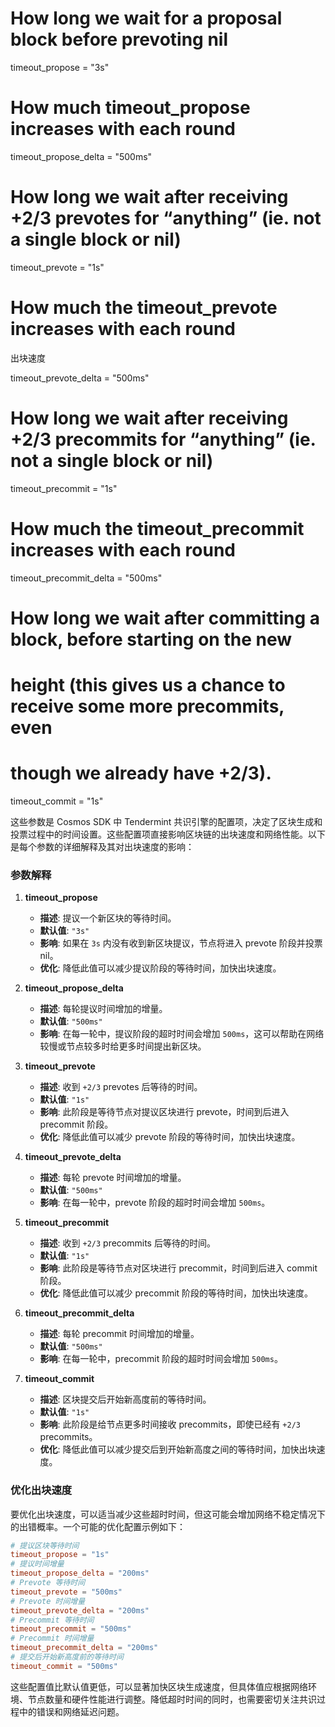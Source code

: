 # How long we wait for a proposal block before prevoting nil
timeout_propose = "3s"
# How much timeout_propose increases with each round
timeout_propose_delta = "500ms"
# How long we wait after receiving +2/3 prevotes for “anything” (ie. not a single block or nil)
timeout_prevote = "1s"
# How much the timeout_prevote increases with each round
出块速度

timeout_prevote_delta = "500ms"
# How long we wait after receiving +2/3 precommits for “anything” (ie. not a single block or nil)
timeout_precommit = "1s"
# How much the timeout_precommit increases with each round
timeout_precommit_delta = "500ms"
# How long we wait after committing a block, before starting on the new
# height (this gives us a chance to receive some more precommits, even
# though we already have +2/3).
timeout_commit = "1s"


这些参数是 Cosmos SDK 中 Tendermint 共识引擎的配置项，决定了区块生成和投票过程中的时间设置。这些配置项直接影响区块链的出块速度和网络性能。以下是每个参数的详细解释及其对出块速度的影响：

### 参数解释

1. **timeout_propose**
    - **描述**: 提议一个新区块的等待时间。
    - **默认值**: `"3s"`
    - **影响**: 如果在 `3s` 内没有收到新区块提议，节点将进入 prevote 阶段并投票 nil。
    - **优化**: 降低此值可以减少提议阶段的等待时间，加快出块速度。

2. **timeout_propose_delta**
    - **描述**: 每轮提议时间增加的增量。
    - **默认值**: `"500ms"`
    - **影响**: 在每一轮中，提议阶段的超时时间会增加 `500ms`，这可以帮助在网络较慢或节点较多时给更多时间提出新区块。

3. **timeout_prevote**
    - **描述**: 收到 `+2/3` prevotes 后等待的时间。
    - **默认值**: `"1s"`
    - **影响**: 此阶段是等待节点对提议区块进行 prevote，时间到后进入 precommit 阶段。
    - **优化**: 降低此值可以减少 prevote 阶段的等待时间，加快出块速度。

4. **timeout_prevote_delta**
    - **描述**: 每轮 prevote 时间增加的增量。
    - **默认值**: `"500ms"`
    - **影响**: 在每一轮中，prevote 阶段的超时时间会增加 `500ms`。

5. **timeout_precommit**
    - **描述**: 收到 `+2/3` precommits 后等待的时间。
    - **默认值**: `"1s"`
    - **影响**: 此阶段是等待节点对区块进行 precommit，时间到后进入 commit 阶段。
    - **优化**: 降低此值可以减少 precommit 阶段的等待时间，加快出块速度。

6. **timeout_precommit_delta**
    - **描述**: 每轮 precommit 时间增加的增量。
    - **默认值**: `"500ms"`
    - **影响**: 在每一轮中，precommit 阶段的超时时间会增加 `500ms`。

7. **timeout_commit**
    - **描述**: 区块提交后开始新高度前的等待时间。
    - **默认值**: `"1s"`
    - **影响**: 此阶段是给节点更多时间接收 precommits，即使已经有 `+2/3` precommits。
    - **优化**: 降低此值可以减少提交后到开始新高度之间的等待时间，加快出块速度。

### 优化出块速度

要优化出块速度，可以适当减少这些超时时间，但这可能会增加网络不稳定情况下的出错概率。一个可能的优化配置示例如下：

```toml
# 提议区块等待时间
timeout_propose = "1s"
# 提议时间增量
timeout_propose_delta = "200ms"
# Prevote 等待时间
timeout_prevote = "500ms"
# Prevote 时间增量
timeout_prevote_delta = "200ms"
# Precommit 等待时间
timeout_precommit = "500ms"
# Precommit 时间增量
timeout_precommit_delta = "200ms"
# 提交后开始新高度前的等待时间
timeout_commit = "500ms"
```

这些配置值比默认值更低，可以显著加快区块生成速度，但具体值应根据网络环境、节点数量和硬件性能进行调整。降低超时时间的同时，也需要密切关注共识过程中的错误和网络延迟问题。